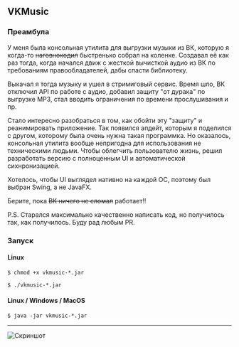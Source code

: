 ## VKMusic

### Преамбула

У меня была консольная утилита для выгрузки музыки из ВК, которую я когда-то ~~наговнокодил~~ быстренько 
собрал на коленке. Создавал её как раз тогда, когда начался движ с жесткой вычисткой аудио из ВК по требованиям 
правообладателей, дабы спасти библиотеку. 

Выкачал я тогда музыку и ушел в стримиговый сервис. Время шло, ВК отключил API по работе с аудио, 
добавил защиту "от дурака" по выгрузке MP3, стал вводить ограничения по времени прослушивания и пр. 

Стало интересно разобраться в том, как обойти эту "защиту" и реанимировать приложение. Так появился апдейт, которым я 
поделился с другом, которому была очень нужна такая программка. Но оказалось, консольная утилита вообще непригодна 
для использования не техническими людьми. Чтобы облегчить пользователю жизнь, решил разработать версию с полноценным 
UI и автоматической сихнронизацией.

Хотелось, чтобы UI выглядел нативно на каждой ОС, поэтому был выбран Swing, а не JavaFX.

Берите, пока ~~ВК ничего не сломал~~ работает!!

P.S. Старался максимально качественно написать код, но получилось так, как получилось. Буду рад любым PR.

### Запуск

#### Linux

```$ chmod +x vkmusic-*.jar```

```$ ./vkmusic-*.jar```


#### Linux / Windows / MacOS

```$ java -jar vkmusic-*.jar```

-----

![Скриншот](docs/screen.png "Скриншот")